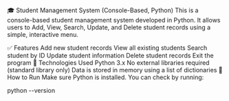 🎓 Student Management System (Console-Based, Python)
This is a console-based student management system developed in Python. It allows users to Add, View, Search, Update, and Delete student records using a simple, interactive menu.

✅ Features
Add new student records
View all existing students
Search student by ID
Update student information
Delete student records
Exit the program
🧰 Technologies Used
Python 3.x
No external libraries required (standard library only)
Data is stored in memory using a list of dictionaries
🚀 How to Run
Make sure Python is installed.
You can check by running:

python --version
